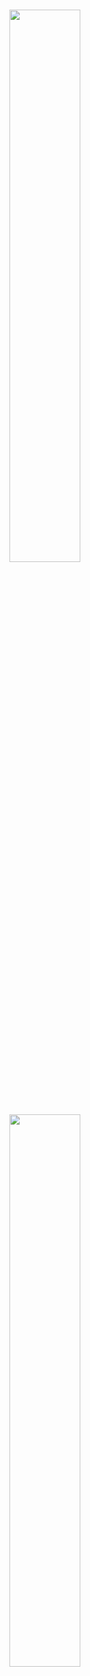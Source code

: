 <h1>
<p style="text-align:left;">
    <img id="datamate-logo-light-content" src="images/datamate_logo_light.webp" width="50%" class="center">
    <img id="datamate-logo-dark-content" src="images/datamate_logo_dark.webp" width="50%" class="center">
</p>
</h1>

## Datamate Documentation

Datamate is a lightweight data and configuration management framework in Python, tailored to support research in machine-learning science. It provides a programming interface to store and retrieve files on a hierarchical filesystem through Directory objects, enabling data creation and access with standard Python code. Built on HDF5 and numpy, it handles file I/O while treating the filesystem as memory.

### Example

The following example demonstrates how to set up an experiment directory, store experiment configuration in _meta.yaml, and store arrays as HDF5 files without boilerplate code. More examples can be found in the [examples](examples/01a_datamate_examples.md) section.

```python
import datamate
import numpy as np

# Set up experiment directory
datamate.set_root_dir("./experiments")

# Set up experiment configuration
config = {
    "model": "01",
    "date": "2024-03-20",
    "optimizer": "Adam",
    "learning_rate": 0.001,
    "n_epochs": 100,
    "description": "Setting the learning rate to 0.001"
}

# Set up experiment directory at ./experiments/vision_study/model_01
# and store configuration in _meta.yaml
exp = datamate.Directory("vision_study/model_01", config)

# Store arrays as HDF5 files
exp.images = np.random.rand(100, 64, 64)  # stored as images.h5
exp.responses = np.zeros((100, 1000))     # stored as responses.h5

# Verify that the experiment data is set up
print(exp)

def train(exp: datamate.Directory):
    """Train a model using the experiment's config and data."""
    # Set up optimizer using config
    optimizer = get_optimizer(exp.config.optimizer, lr=exp.config.learning_rate)

	losses = []
    # Training loop using config parameters
    for epoch in range(exp.config.n_epochs):
        # ... training code ...

		# Cache results in memory to avoid high IO overhead
		losses.append(loss)

	# Store results back in experiment directory outside of the training loop
	exp.losses = np.array(losses)  # creates losses.h5

# Run training
train(exp)

# Access results
mean_loss = exp.losses.mean()  # compute mean loss
```

### Main Features

The main features of `datamate` are:

- Filesystem as memory through Directory objects
- Hierarchical data organization
- Automatic path handling and resolution with pathlib
- Array storage in HDF5 format
- Parallel read/write operations
- Configuration-based compilation and access of data
- Configuration management in YAML files
- Configuration comparison and diffing
- Pandas DataFrame integration
- Directory structure visualization (tree view)
- Basic experiment status tracking


### Installation

```pip install datamate```

### Tutorials
- [datamate Examples](examples/01a_datamate_examples.md)
- [Parallel read/write operations](examples/01b_parallel_read_and_write.md)

### API Reference

For detailed information about Datamate's components and functions, please refer to our [API Reference](reference/directory.md) section.

### Related Projects

`datamate` was co-developed with the [flyvis](https://github.com/turagalab/flyvis) project, which is a complex usage example of `datamate`.

[artisan](https://github.com/MasonMcGill/artisan) is the original framework that inspired `datamate`.

### Getting Help

If you have any questions or encounter any issues, please check our [FAQ](faq.md) or [Contributing](contribute.md) pages for more information.
